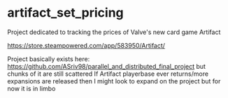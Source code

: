 # artifact_set_pricing
Project dedicated to tracking the prices of Valve's new card game Artifact

https://store.steampowered.com/app/583950/Artifact/

Project basically exists here: https://github.com/ASriv98/parallel_and_distributed_final_project but chunks of it are still scattered
If Artifact playerbase ever returns/more expansions are released then I might look to expand on the project but for now it is in limbo
